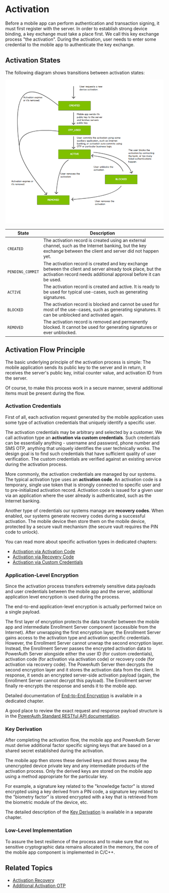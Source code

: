# Activation

Before a mobile app can perform authentication and transaction signing, it must first register with the server. In order to establish strong device binding, a key exchange must take a place first. We call this key exchange process "the activation". During the activation, user needs to enter some credential to the mobile app to authenticate the key exchange.

## Activation States

The following diagram shows transitions between activation states:

![Activation Lifecycle](./resources/images/arch_activation_lifecycle.png)

| State              | Description |
|--------------------|-------------|
| `CREATED`          | The activation record is created using an external channel, such as the Internet banking, but the key exchange between the client and server did not happen yet. |
| `PENDING_COMMIT`   | The activation record is created and key exchange between the client and server already took place, but the activation record needs additional approval before it can be used. |
| `ACTIVE`           | The activation record is created and active. It is ready to be used for typical use-cases, such as generating signatures. |
| `BLOCKED`          | The activation record is blocked and cannot be used for most of the use-cases, such as generating signatures. It can be unblocked and activated again. |
| `REMOVED`          | The activation record is removed and permanently blocked. It cannot be used for generating signatures or ever unblocked. |

## Activation Flow Principle

The basic underlying principle of the activation process is simple: The mobile application sends its public key to the server and in return, it receives the server's public key, initial counter value, and activation ID from the server.

Of course, to make this process work in a secure manner, several additional items must be present during the flow.

### Activation Credentials

First of all, each activation request generated by the mobile application uses some type of activation credentials that uniquely identify a specific user.

The activation credentials may be arbitrary and selected by a customer. We call activation type an **activation via custom credentials**. Such credentials can be essentially anything - username and password, phone number and SMS OTP, anything that uniquely identifies the user technically works. The design goal is to find such credentials that have sufficient quality of user verification. The custom credentials are verified against an existing service during the activation process.

More commonly, the activation credentials are managed by our systems. The typical activation type uses an **activation code**. An activation code is a temporary, single use token that is strongly connected to specific user and to pre-initialized activation record. Activation code is issued for a given user via an application where the user already is authenticated, such as the Internet banking.

Another type of credentials our systems manage are **recovery codes**. When enabled, our systems generate recovery codes during a successful activation. The mobile device then store them on the mobile device, protected by a secure vault mechanism (the secure vault requires the PIN code to unlock).

You can read more about specific activation types in dedicated chapters:

- [Activation via Activation Code](./Activation-via-Activation-Code.md)
- [Activation via Recovery Code](./Activation-Recovery.md)
- [Activation via Custom Credentials](#activation-via-custom-credentials)

### Application-Level Encryption

Since the activation process transfers extremely sensitive data payloads and user credentials between the mobile app and the server, additional application level encryption is used during the process.

The end-to-end application-level encryption is actually performed twice on a single payload.

The first layer of encryption protects the data transfer between the mobile app and intermediate Enrollment Server component (accessible from the Internet). After unwrapping the first encryption layer, the Enrollment Server gains access to the activation type and activation specific credentials. However, the Enrollment Server cannot unwrap the second encryption layer. Instead, the Enrollment Server passes the encrypted activation data to PowerAuth Server alongside either the user ID (for custom credentials), activation code (for activation via activation code) or recovery code (for activation via recovery code). The PowerAuth Server then decrypts the second encryption layer and it stores the activation data from the client. In response, it sends an encrypted server-side activation payload (again, the Enrollment Server cannot decrypt this payload). The Enrollment server finally re-encrypts the response and sends it to the mobile app.

Detailed documentation of [End-to-End Encryption](./End-To-End-Encryption.md) is available in a dedicated chapter.

A good place to review the exact request and response payload structure is in the [PowerAuth Standard RESTful API documentation](./Standard-RESTful-API.md#post-pav3activationcreate).

### Key Derivation

After completing the activation flow, the mobile app and PowerAuth Server must derive additional factor specific signing keys that are based on a shared secret established during the activation.

The mobile app then stores these derived keys and throws away the unencrypted device private key and any intermediate products of the activation process. Only the derived keys are stored on the mobile app using a method appropriate for the particular key.

For example, a signature key related to the "knowledge factor" is stored encrypted using a key derived from a PIN code, a signature key related to the "biometry factor" is stored encrypted with a key that is retrieved from the biometric module of the device, etc.

The detailed description of the [Key Derivation](./Key-derivation.md) is available in a separate chapter.

### Low-Level Implementation

To assure the best resilience of the process and to make sure that no sensitive cryptographic data remains allocated in the memory, the core of the mobile app component is implemented in C/C++.

## Related Topics

- [Activation Recovery](Activation-Recovery.md)
- [Additional Activation OTP](Additional-Activation-OTP.md)
